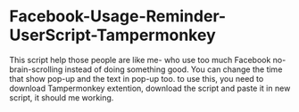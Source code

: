 # Facebook-Usage-Reminder-UserScript-Tampermonkey
This script help those people are like me- who use too much Facebook no-brain-scrolling instead of doing something good.
You can change the time that show pop-up and the text in pop-up too.
to use this, you need to download Tampermonkey extention, download the script and paste it in new script, it should me working.

